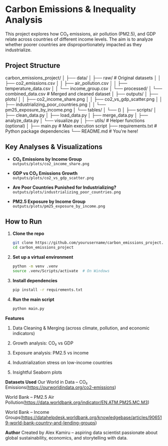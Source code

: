 #  Carbon Emissions & Inequality Analysis

This project explores how CO₂ emissions, air pollution (PM2.5), and GDP relate across countries of different income levels. The aim is to analyze whether poorer countries are disproportionately impacted as they industrialize.

##  Project Structure
carbon_emissions_project/
│
├── data/
│ ├── raw/ # Original datasets
│ │ ├── co2_emissions.csv
│ │ ├── air_pollution.csv
│ │ ├── temperature_data.csv
│ │ └── income_group.csv
│ └── processed/
│ └── combined_data.csv # Merged and cleaned dataset
│
├── outputs/
│ ├── plots/
│ │ ├── co2_income_share.png
│ │ ├── co2_vs_gdp_scatter.png
│ │ ├── industrializing_poor_countries.png
│ │ └── pm25_exposure_by_income.png
│ └── tables/
│ └── ()
│
├── scripts/
│ ├── clean_data.py
│ ├── load_data.py
│ ├── merge_data.py
│ ├── analyze_data.py
│ └── visualize.py
│
├── utils/ # Helper functions (optional)
│
├── main.py # Main execution script
├── requirements.txt # Python package dependencies
└── README.md # You're here!



## Key Analyses & Visualizations

- **CO₂ Emissions by Income Group**  
  `outputs/plots/co2_income_share.png`

- **GDP vs CO₂ Emissions Growth**  
  `outputs/plots/co2_vs_gdp_scatter.png`

- **Are Poor Countries Punished for Industrializing?**  
  `outputs/plots/industrializing_poor_countries.png`

- **PM2.5 Exposure by Income Group**  
  `outputs/plots/pm25_exposure_by_income.png`

##  How to Run

1. **Clone the repo**  
   ```bash
   git clone https://github.com/yourusername/carbon_emissions_project.git
   cd carbon_emissions_project

2. **Set up a virtual environment**
    ```bash
    python -m venv .venv
    source .venv/Scripts/activate  # On Windows

3. **Install dependencies**
    ```bash
    pip install -r requirements.txt

4. **Run the main script**
    ```bash
    python main.py


 **Features**
1. Data Cleaning & Merging (across climate, pollution, and    economic indicators)

2. Growth analysis: CO₂ vs GDP

3. Exposure analysis: PM2.5 vs income

4. Industrialization stress on low-income countries

5. Insightful Seaborn plots        


**Datasets Used**
Our World in Data – CO₂ Emissions(https://ourworldindata.org/co2-emissions)

World Bank – PM2.5 Air Pollution(https://data.worldbank.org/indicator/EN.ATM.PM25.MC.M3)

World Bank – Income Groups(https://datahelpdesk.worldbank.org/knowledgebase/articles/906519-world-bank-country-and-lending-groups)


**Author**
Created by Alex Kamiru – aspiring data scientist passionate about global sustainability, economics, and storytelling with data.

